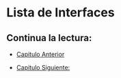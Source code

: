 # Lista de Interfaces

## Continua la lectura:

- [Capitulo Anterior](./../40_Interfaces)                                                                 

- [Capitulo Siguiente: ](./../42_Listas-Figuras)
